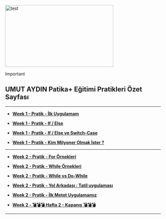 
<img src="https://cdn.prod.website-files.com/6097e0eca1e875de53031ff6/6241a5ec363584013b7b1857_Patika%20logo%20(2).png" alt="test" width="350" height="200">

> [!IMPORTANT]
> ## UMUT AYDIN Patika+ Eğitimi Pratikleri Özet Sayfası

 ----------------------------------------

 
+ **[Week 1 - Pratik - İlk Uygulamam](https://github.com/aydinumu/PatikaTasks/blob/main/firstTask.cs)** 

+ **[Week 1 - Pratik - If / Else](https://github.com/aydinumu/PatikaTasks/blob/main/ifElse.cs)** 

+ **[Week 1 - Pratik - If / Else ve Switch-Case](https://github.com/aydinumu/PatikaTasks/blob/main/switchCase.cs)**

+ **[Week 1 - Pratik - Kim Milyoner Olmak İster ?](https://github.com/aydinumu/PatikaTasks/blob/main/milyoner.cs)**

 ----------------------------------------


+ **[Week 2 - Pratik - For Örnekleri ](https://github.com/aydinumu/PatikaTasks/blob/main/for.cs)** 

+ **[Week 2 - Pratik - While Örnekleri ](https://github.com/aydinumu/PatikaTasks/blob/main/while.cs)** 

+ **[Week 2 - Pratik - While vs Do-While](https://github.com/aydinumu/PatikaTasks/blob/main/whilevsdowhile.cs)** 

+ **[Week 2 - Pratik - Yol Arkadaşı : Tatil uygulaması](https://github.com/aydinumu/PatikaTasks/blob/main/yolArkadasi.cs)**

+ **[Week 2 - Pratik - İlk Metot Uygulamamız](https://github.com/aydinumu/PatikaTasks/blob/main/firstMethod.cs)**

+ **[Week 2 - 💣💣💣 Hafta 2 - Kapanış 💣💣💣](https://github.com/aydinumu/PatikaTasks/blob/main/hafta2Kapanis.cs)**

 ----------------------------------------
